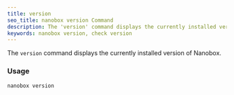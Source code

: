 ```yaml
---
title: version
seo_title: nanobox version Command
description: The 'version' command displays the currently installed version of Nanobox.
keywords: nanobox version, check version
---
```


The `version` command displays the currently installed version of Nanobox.

### Usage
```shell
nanobox version
```

